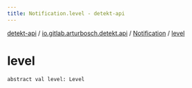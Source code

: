 ```yaml
---
title: Notification.level - detekt-api
---
```


[detekt-api](../../index.html) / [io.gitlab.arturbosch.detekt.api](../index.html) / [Notification](index.html) / [level](./level.html)

# level

`abstract val level: Level`